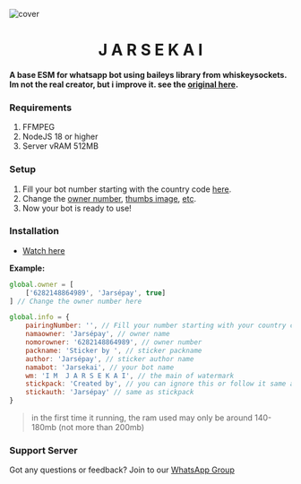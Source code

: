 ![cover](https://tinyurl.com/24gmscjn)

<h1 align="center">J A R S E K A I</h1>

**A base ESM for whatsapp bot using baileys library from whiskeysockets. Im not the real creator, but i improve it. see the [original here](https://github.com/Tiooxy/Merry-based).** 

### Requirements
1. FFMPEG
3. NodeJS 18 or higher
2. Server vRAM 512MB

### Setup
1. Fill your bot number starting with the country code [here](https://github.com/jarsepay/Jarsekai/blob/5716221ddb7bca3b615205dce456cbe22eeadb1f/system/config.js#L21).
2. Change the [owner number](https://github.com/jarsepay/Jarsekai/blob/5716221ddb7bca3b615205dce456cbe22eeadb1f/system/config.js#L20), [thumbs image](https://github.com/jarsepay/Jarsekai/blob/5716221ddb7bca3b615205dce456cbe22eeadb1f/system/config.js#L33), [etc](https://github.com/jarsepay/Jarsekai/blob/main/system%2Fconfig.js).
3. Now your bot is ready to use!

### Installation
- [Watch here](https://youtu.be/w16bTcpP59g?si=89Y6tz9gtvky-_0a)

**Example:**
```js
global.owner = [
    ['6282148864989', 'Jarsépay', true]
] // Change the owner number here

global.info = {
    pairingNumber: '', // Fill your number starting with your country code, example: '6282148864989'
    namaowner: 'Jarsépay', // owner name
    nomorowner: '6282148864989', // owner number
    packname: 'Sticker by ', // sticker packname
    author: 'Jarsépay', // sticker author name
    namabot: 'Jarsekai', // your bot name
    wm: 'I M  J A R S E K A I', // the main of watermark
    stickpack: 'Created by', // you can ignore this or follow it same as the above packname
    stickauth: 'Jarsépay' // same as stickpack
}
```

> in the first time it running, the ram used may only be around 140-180mb (not more than 200mb)

### Support Server
Got any questions or feedback? Join to our [WhatsApp Group](https://chat.whatsapp.com/LGrtCe82EpbKvxYohoRxKn)

